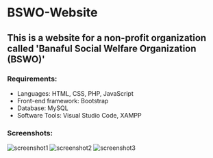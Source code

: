 # BSWO-Website

## This is a website for a non-profit organization called 'Banaful Social Welfare Organization (BSWO)'

### Requirements:
- Languages: HTML, CSS, PHP, JavaScript
- Front-end framework: Bootstrap
- Database: MySQL
- Software Tools: Visual Studio Code, XAMPP

### Screenshots:
![screenshot1](https://drive.google.com/uc?export=view&id=1HuR1E8GP7cEVlpKOOg9OjsthNC6Bv-1A)
![screenshot2](https://drive.google.com/uc?export=view&id=1e2tmytPxYMdVTuhOuwHqPXS9DxvC3EsL)
![screenshot3](https://drive.google.com/uc?export=view&id=1ZOsueWz1TIvOcTKzdrKN6XFxYVmNM16T)
